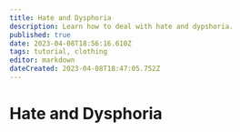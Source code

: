 ```yaml
---
title: Hate and Dysphoria
description: Learn how to deal with hate and dypshoria.
published: true
date: 2023-04-08T18:56:16.610Z
tags: tutorial, clothing
editor: markdown
dateCreated: 2023-04-08T18:47:05.752Z
---
```


# Hate and Dysphoria